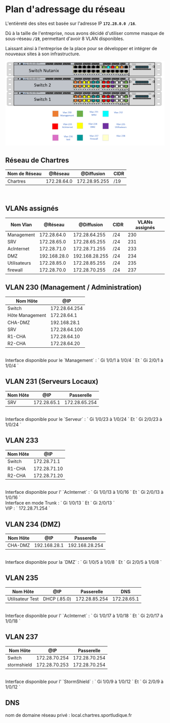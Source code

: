 # **Plan d'adressage du réseau**

L'entièreté des sites est basée sur l'adresse IP **`172.28.0.0 /16`**. 

Dû à la taille de l'entreprise, nous avons décidé d'utiliser comme masque de sous-réseau **`/19`**, permettant d'avoir 8 VLAN disponibles. 

Laissant ainsi à l'entreprise de la place pour se développer et intégrer de nouveaux sites à son infrastructure.
</br>

![Image du switch](./img/adressage.png)

## **Réseau de Chartres**

| Nom de Réseau | @Réseau | @Diffusion | CIDR |
|---------------|---------|------------|------|
| Chartres | 172.28.64.0 | 172.28.95.255 | /19

</br>

## VLANs assignés

| Nom Vlan | @Réseau | @Diffusion | CIDR |  VLANs assignés |
|----|----------|--------|----------------|----------------------|
| Management | 172.28.64.0 | 172.28.64.255 | /24 | 230
| SRV | 172.28.65.0 | 172.28.65.255 | /24 | 231
| AcInternet | 172.28.71.0 | 172.28.71.255 | /24 | 233
| DMZ | 192.168.28.0 | 192.168.28.255 | /24 | 234
| Utilisateurs | 172.28.85.0 | 172.28.85.255 | /24 | 235
| firewall | 172.28.70.0 | 172.28.70.255 | /24 | 237

## VLAN 230 (Management / Administration)

| Nom Hôte | @IP |
|----------|-----|
| Switch   | 172.28.64.254               
| Hôte Management | 172.28.64.1 
| CHA-DMZ | 192.168.28.1 
| SRV | 172.28.64.100
| R1-CHA | 172.28.64.10  
| R2-CHA| 172.28.64.20 
 
</br>
Interface disponible pour le `Management` : ` Gi 1/0/1 à 1/0/4 ` Et ` Gi 2/0/1 à 1/0/4 ` 
</br>



## VLAN 231 (Serveurs Locaux)

| Nom Hôte | @IP | Passerelle|
|----------|-----|--------|
| SRV | 172.28.65.1 | 172.28.65.254 | 

</br>
Interface disponible pour le `Serveur` : ` Gi 1/0/23 à 1/0/24 ` Et ` Gi 2/0/23 à 1/0/24 ` 
</br>

## VLAN 233

| Nom Hôte | @IP |  
|----------|-----|
| Switch | 172.28.71.1 | 
| R1-CHA | 172.28.71.10 |
| R2-CHA | 172.28.71.20 | 

</br>
Interface disponible pour l' `AcInternet` : ` Gi 1/0/13 à 1/0/16 ` Et ` Gi 2/0/13 à 1/0/16 ` 
</br>
Interface en mode Trunk : ` Gi 1/0/13 ` Et ` Gi 2/0/13 `
</br>
VIP : ` 172.28.71.254 ` 


## VLAN 234 (DMZ)

| Nom Hôte | @IP | Passerelle    |
|----------|-----|---------------|
| CHA-DMZ  | 192.168.28.1 | 192.168.28.254 |

</br>
Interface disponible pour la `DMZ` : ` Gi 1/0/5 à 1/0/8 ` Et ` Gi 2/0/5 à 1/0/8 ` 
</br>

## VLAN 235

| Nom Hôte | @IP | Passerelle    | DNS | 
|----------|-----|---------------|-----|
| Utilisateur Test | DHCP (.85.0) | 172.28.85.254 | 172.28.65.1 |

</br>
Interface disponible pour l' `AcInternet` : ` Gi 1/0/17 à 1/0/18 ` Et ` Gi 2/0/17 à 1/0/18 ` 
</br>

## VLAN 237

| Nom Hôte | @IP               | Passerelle    |  
|----------|-------------------|---------------|
| Switch   | 172.28.70.254     | 172.28.70.254 |  
| stormshield | 172.28.70.253 | 172.28.70.254 | 

</br>
Interface disponible pour l' `StormShield` : ` Gi 1/0/9 à 1/0/12 ` Et ` Gi 2/0/9 à 1/0/12 ` 
</br>

## DNS

nom de domaine réseau privé : local.chartres.sportludique.fr
